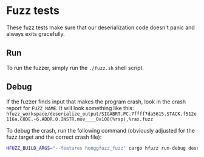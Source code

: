 # Fuzz tests

These fuzz tests make sure that our deserialization code doesn't panic and always exits gracefully.

## Run

To run the fuzzer, simply run the `./fuzz.sh` shell script.

## Debug

If the fuzzer finds input that makes the program crash, look in the crash report for `FUZZ_NAME`.
It will look something like this: `hfuzz_workspace/deserialize_output/SIGABRT.PC.7ffff7da5615.STACK.f512e116a.CODE.-6.ADDR.0.INSTR.mov____0x108(%rsp),%rax.fuzz`

To debug the crash, run the following command (obviously adjusted for the fuzz target and the correct crash file):

```sh
HFUZZ_BUILD_ARGS="--features honggfuzz_fuzz" cargo hfuzz run-debug deserialize_output 'hfuzz_workspace/deserialize_output/SIGABRT.PC.7ffff7da5615.STACK.f512e116a.CODE.-6.ADDR.0.INSTR.mov____0x108(%rsp),%rax.fuzz'
```
